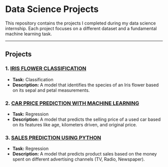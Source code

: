 # Data Science Projects

This repository contains the projects I completed during my data science internship. Each project focuses on a different dataset and a fundamental machine learning task.

---

## **Projects**

### 1. [IRIS FLOWER CLASSIFICATION](https://github.com/Kr19-sandeep/OIBSIP/tree/main/IRIS%20FLOWER%20CLASSIFICATION)
* **Task:** Classification
* **Description:** A model that identifies the species of an Iris flower based on its sepal and petal measurements.

### 2. [CAR PRICE PREDICTION WITH MACHINE LEARNING](https://github.com/Kr19-sandeep/OIBSIP/tree/main/CAR%20PRICE%20PREDICTION%20WITH%20MACHINE%20LEARNING)
* **Task:** Regression
* **Description:** A model that predicts the selling price of a used car based on its features like age, kilometers driven, and original price.

### 3. [SALES PREDICTION USING PYTHON](https://github.com/Kr19-sandeep/OIBSIP/tree/main/SALES%20PREDICTION%20USING%20PYTHON)
* **Task:** Regression
* **Description:** A model that predicts product sales based on the money spent on different advertising channels (TV, Radio, Newspaper).
